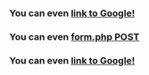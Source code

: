 ### You can even [link to Google!](https://google.com)
### You can even [form.php POST](http://localhost:8080/form.php)
### You can even [link to Google!](https://google.com)